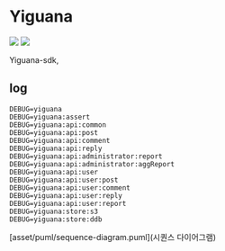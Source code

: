 # Yiguana

![](https://github.com/deptno/yiguana/workflows/pr/badge.svg)
![](https://github.com/deptno/yiguana/workflows/master/badge.svg)

Yiguana-sdk,

## log
```shell script
DEBUG=yiguana
DEBUG=yiguana:assert
DEBUG=yiguana:api:common
DEBUG=yiguana:api:post
DEBUG=yiguana:api:comment
DEBUG=yiguana:api:reply
DEBUG=yiguana:api:administrator:report
DEBUG=yiguana:api:administrator:aggReport
DEBUG=yiguana:api:user
DEBUG=yiguana:api:user:post
DEBUG=yiguana:api:user:comment
DEBUG=yiguana:api:user:reply
DEBUG=yiguana:api:user:report
DEBUG=yiguana:store:s3
DEBUG=yiguana:store:ddb
```

[asset/puml/sequence-diagram.puml](시퀀스 다이어그램)


